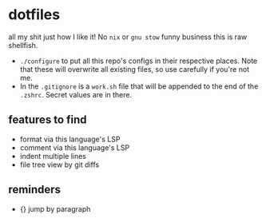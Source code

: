 
# dotfiles

all my shit just how I like it! No `nix` or `gnu stow` funny business this is raw shellfish.

- `./configure` to put all this repo's configs in their respective places. Note that these will overwrite all existing files, so use carefully if you're not me.
- In the `.gitignore` is a `work.sh` file that will be appended to the end of the `.zshrc`. Secret values are in there.

## features to find

- format via this language's LSP
- comment via this language's LSP
- indent multiple lines
- file tree view by git diffs

## reminders

- {} jump by paragraph

